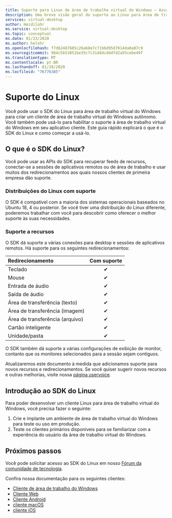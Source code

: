 ```yaml
---
title: Suporte para Linux de área de trabalho virtual do Windows – Azure
description: Uma breve visão geral do suporte ao Linux para área de trabalho virtual do Windows.
services: virtual-desktop
author: Heidilohr
ms.service: virtual-desktop
ms.topic: conceptual
ms.date: 01/23/2020
ms.author: helohr
ms.openlocfilehash: f7d62487605c26a68e7c71b6d95d7814da0a07c9
ms.sourcegitcommit: 984c5b53851be35c7c3148dcd4dfd2a93cebe49f
ms.translationtype: MT
ms.contentlocale: pt-BR
ms.lasthandoff: 01/28/2020
ms.locfileid: "76776385"
---
```

# <a name="linux-support"></a>Suporte do Linux

Você pode usar o SDK do Linux para área de trabalho virtual do Windows para criar um cliente de área de trabalho virtual do Windows autônomo. Você também pode usá-lo para habilitar o suporte à área de trabalho virtual do Windows em seu aplicativo cliente. Este guia rápido explicará o que é o SDK do Linux e como começar a usá-lo.

## <a name="what-is-the-linux-sdk"></a>O que é o SDK do Linux?

Você pode usar as APIs do SDK para recuperar feeds de recursos, conectar-se a sessões de aplicativos remotos ou de área de trabalho e usar muitos dos redirecionamentos aos quais nossos clientes de primeira empresa dão suporte.

### <a name="supported-linux-distributions"></a>Distribuições do Linux com suporte

O SDK é compatível com a maioria dos sistemas operacionais baseados no Ubuntu 18, 4 ou posterior. Se você tiver uma distribuição do Linux diferente, poderemos trabalhar com você para descobrir como oferecer o melhor suporte às suas necessidades.

### <a name="feature-support"></a>Suporte a recursos

O SDK dá suporte a várias conexões para desktop e sessões de aplicativos remotos. Há suporte para os seguintes redirecionamentos:

| Redirecionamento       | Com suporte |
| :---------------- | :-------: |
| Teclado          | &#10004;  |
| Mouse             | &#10004;  |
| Entrada de áudio          | &#10004;  |
| Saída de áudio         | &#10004;  |
| Área de transferência (texto)  | &#10004;  |
| Área de transferência (imagem) | &#10004;  |
| Área de transferência (arquivo)  | &#10004;  |
| Cartão inteligente         | &#10004;  |
| Unidade/pasta      | &#10004;  |

O SDK também dá suporte a várias configurações de exibição de monitor, contanto que os monitores selecionados para a sessão sejam contíguos.

Atualizaremos este documento à medida que adicionamos suporte para novos recursos e redirecionamentos. Se você quiser sugerir novos recursos e outras melhorias, visite nossa [página uservoice](https://go.microsoft.com/fwlink/?linkid=2116523).

## <a name="get-started-with-the-linux-sdk"></a>Introdução ao SDK do Linux

Para poder desenvolver um cliente Linux para área de trabalho virtual do Windows, você precisa fazer o seguinte:

1. Crie e implante um ambiente de área de trabalho virtual do Windows para teste ou uso em produção.
2. Teste os clientes primários disponíveis para se familiarizar com a experiência do usuário da área de trabalho virtual do Windows.

## <a name="next-steps"></a>Próximos passos

Você pode solicitar acesso ao SDK do Linux em nosso [Fórum da comunidade de tecnologia](https://go.microsoft.com/fwlink/?linkid=2116541).

Confira nossa documentação para os seguintes clientes:

- [Cliente de área de trabalho do Windows](connect-windows-7-and-10.md)
- [Cliente Web](connect-web.md)
- [Cliente Android](connect-android.md)
- [cliente macOS](connect-macos.md)
- [cliente iOS](connect-ios.md)
